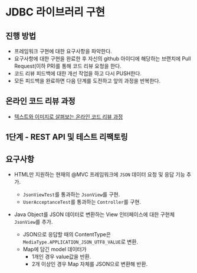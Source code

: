 # JDBC 라이브러리 구현
## 진행 방법
* 프레임워크 구현에 대한 요구사항을 파악한다.
* 요구사항에 대한 구현을 완료한 후 자신의 github 아이디에 해당하는 브랜치에 Pull Request(이하 PR)를 통해 코드 리뷰 요청을 한다.
* 코드 리뷰 피드백에 대한 개선 작업을 하고 다시 PUSH한다.
* 모든 피드백을 완료하면 다음 단계를 도전하고 앞의 과정을 반복한다.

## 온라인 코드 리뷰 과정
* [텍스트와 이미지로 살펴보는 온라인 코드 리뷰 과정](https://github.com/next-step/nextstep-docs/tree/master/codereview)

## 1단계 - REST API 및 테스트 리팩토링

## 요구사항

- HTML만 지원하는 현재의 @MVC 프레임워크에 `JSON` 데이터 요청 및 응답 기능 추가.
  - `JsonViewTest`를 통과하는 `JsonView`를 구현.
  - `UserAcceptanceTest`를 통과하는 `Controller`를 구현.

- Java Object를 JSON 데이터로 변환하는 View 인터페이스에 대한 구현체 `JsonView`를 추가.
  - JSON으로 응답할 때의 ContentType은 `MediaType.APPLICATION_JSON_UTF8_VALUE`로 변환.
  - Map에 담긴 model 데이터가 
    - 1개인 경우 value값을 반환.
    - 2개 이상인 경우 Map 자체를 JSON으로 변환해 반환. 

